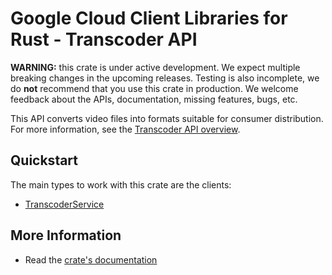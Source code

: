 # Google Cloud Client Libraries for Rust - Transcoder API

<!-- Code generated by sidekick. DO NOT EDIT. -->

**WARNING:** this crate is under active development. We expect multiple breaking
changes in the upcoming releases. Testing is also incomplete, we do **not**
recommend that you use this crate in production. We welcome feedback about the
APIs, documentation, missing features, bugs, etc.

This API converts video files into formats suitable for consumer
distribution. For more information, see the <a
href="https://cloud.google.com/transcoder/docs/concepts/overview">Transcoder
API overview</a>.

## Quickstart

The main types to work with this crate are the clients:

- [TranscoderService]

## More Information

- Read the [crate's documentation](https://docs.rs/google-cloud-video-transcoder-v1/latest/google-cloud-video-transcoder-v1)

[TranscoderService]: https://docs.rs/google-cloud-video-transcoder-v1/latest/google_cloud_video_transcoder_v1/client/struct.TranscoderService.html
